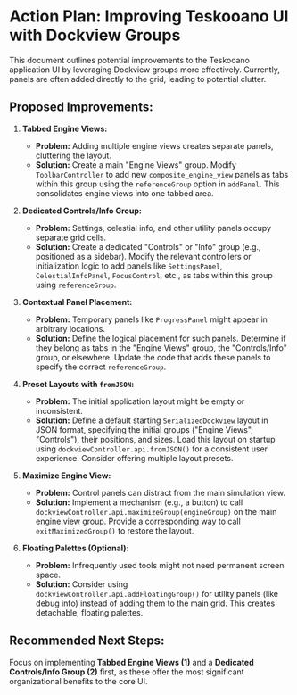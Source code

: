 # Action Plan: Improving Teskooano UI with Dockview Groups

This document outlines potential improvements to the Teskooano application UI by leveraging Dockview groups more effectively. Currently, panels are often added directly to the grid, leading to potential clutter.

## Proposed Improvements:

1.  **Tabbed Engine Views:**
    *   **Problem:** Adding multiple engine views creates separate panels, cluttering the layout.
    *   **Solution:** Create a main "Engine Views" group. Modify `ToolbarController` to add new `composite_engine_view` panels as tabs within this group using the `referenceGroup` option in `addPanel`. This consolidates engine views into one tabbed area.

2.  **Dedicated Controls/Info Group:**
    *   **Problem:** Settings, celestial info, and other utility panels occupy separate grid cells.
    *   **Solution:** Create a dedicated "Controls" or "Info" group (e.g., positioned as a sidebar). Modify the relevant controllers or initialization logic to add panels like `SettingsPanel`, `CelestialInfoPanel`, `FocusControl`, etc., as tabs within this group using `referenceGroup`.

3.  **Contextual Panel Placement:**
    *   **Problem:** Temporary panels like `ProgressPanel` might appear in arbitrary locations.
    *   **Solution:** Define the logical placement for such panels. Determine if they belong as tabs in the "Engine Views" group, the "Controls/Info" group, or elsewhere. Update the code that adds these panels to specify the correct `referenceGroup`.

4.  **Preset Layouts with `fromJSON`:**
    *   **Problem:** The initial application layout might be empty or inconsistent.
    *   **Solution:** Define a default starting `SerializedDockview` layout in JSON format, specifying the initial groups ("Engine Views", "Controls"), their positions, and sizes. Load this layout on startup using `dockviewController.api.fromJSON()` for a consistent user experience. Consider offering multiple layout presets.

5.  **Maximize Engine View:**
    *   **Problem:** Control panels can distract from the main simulation view.
    *   **Solution:** Implement a mechanism (e.g., a button) to call `dockviewController.api.maximizeGroup(engineGroup)` on the main engine view group. Provide a corresponding way to call `exitMaximizedGroup()` to restore the layout.

6.  **Floating Palettes (Optional):**
    *   **Problem:** Infrequently used tools might not need permanent screen space.
    *   **Solution:** Consider using `dockviewController.api.addFloatingGroup()` for utility panels (like debug info) instead of adding them to the main grid. This creates detachable, floating palettes.

## Recommended Next Steps:

Focus on implementing **Tabbed Engine Views (1)** and a **Dedicated Controls/Info Group (2)** first, as these offer the most significant organizational benefits to the core UI. 